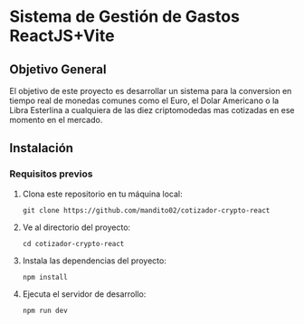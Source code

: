 # Sistema de Gestión de Gastos ReactJS+Vite

## Objetivo General

El objetivo de este proyecto es desarrollar un sistema para la conversion en tiempo real de monedas comunes como el Euro, el Dolar Americano o la Libra Esterlina a cualquiera de las diez criptomodedas mas cotizadas en ese momento en el mercado.
 
## Instalación

### Requisitos previos

1. Clona este repositorio en tu máquina local:

    ```shell
    git clone https://github.com/mandito02/cotizador-crypto-react
    ```

2. Ve al directorio del proyecto:

    ```shell
    cd cotizador-crypto-react
    ```

3. Instala las dependencias del proyecto:

    ```shell
    npm install
    ```

4. Ejecuta el servidor de desarrollo:

    ```shell
    npm run dev
    ```
